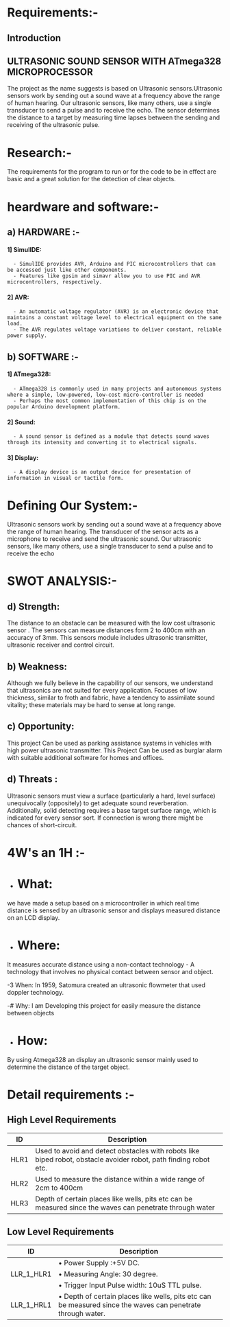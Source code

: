 # Requirements:-

## Introduction

## ULTRASONIC SOUND SENSOR WITH ATmega328 MICROPROCESSOR

The project as the name suggests is based on Ultrasonic sensors.Ultrasonic sensors work by sending out a sound wave at a frequency above the range of human hearing.
 Our ultrasonic sensors, like many others, use a single transducer to send a pulse and to receive the echo.  The sensor determines the distance to a target by measuring time lapses between the sending and receiving of the ultrasonic pulse.

# Research:-

The requirements for the program to run or for the code to be in effect are basic and  a great solution for the detection of clear objects.


# heardware and software:-


## a) HARDWARE :-
#### 1] SimulIDE:
      - SimulIDE provides AVR, Arduino and PIC microcontrollers that can be accessed just like other components. 
      - Features like gpsim and simavr allow you to use PIC and AVR microcontrollers, respectively.
#### 2] AVR:
      - An automatic voltage regulator (AVR) is an electronic device that maintains a constant voltage level to electrical equipment on the same load.
      - The AVR regulates voltage variations to deliver constant, reliable power supply.

## b) SOFTWARE :-
#### 1] ATmega328:
      - ATmega328 is commonly used in many projects and autonomous systems where a simple, low-powered, low-cost micro-controller is needed
      - Perhaps the most common implementation of this chip is on the popular Arduino development platform.
#### 2] Sound:
      - A sound sensor is defined as a module that detects sound waves through its intensity and converting it to electrical signals.
#### 3] Display:
      - A display device is an output device for presentation of information in visual or tactile form.
 
# Defining Our System:-

 Ultrasonic sensors work by sending out a sound wave at a frequency above the range of human hearing. The transducer of the sensor acts as a microphone to receive and send the ultrasonic sound. Our ultrasonic sensors, like many others, use a single transducer to send a pulse and to receive the echo

# SWOT ANALYSIS:-

 ## d) Strength:
The distance to an obstacle can be measured with the low cost ultrasonic sensor . The  sensors can measure distances form 2 to 400cm with an accuracy of 3mm. This sensors module includes ultrasonic transmitter, ultrasonic receiver and control circuit.


 ## b) Weakness:
Although we fully believe in the capability of our sensors, we understand that ultrasonics are not suited for every application. 
Focuses of low thickness, similar to froth and fabric, have a tendency to assimilate sound vitality; these materials may be hard to sense at long range.


 ## c) Opportunity:
 This project  Can be used as parking assistance systems in vehicles with high power ultrasonic transmitter.
This Project Can be used as burglar alarm with suitable additional 
software for homes and offices.

 ## d) Threats :
Ultrasonic sensors must view a surface (particularly a hard, level surface) unequivocally (oppositely) to get adequate sound reverberation. Additionally, solid detecting requires a base target surface range, which is indicated for every sensor sort.
If connection is wrong there might be chances of short-circuit.


# 4W's an 1H :-

- # What:
we have made a setup based on a microcontroller in which real time distance is sensed by an ultrasonic sensor and displays measured distance on an LCD display.


- # Where:
It measures accurate distance using a non-contact technology - A technology that involves no physical contact between sensor and object.

-3 When:
In 1959, Satomura created an ultrasonic flowmeter that used doppler technology.

-# Why:
I am Developing this project for easily measure the distance between objects 

- # How:
By using Atmega328 an display  an ultrasonic sensor mainly used to determine the distance of the target object. 


# Detail requirements :-



## High Level Requirements

| ID             | Description                                                           |
| ----------------- | ------------------------------------------------------------------ |
| HLR1 | Used to avoid and detect obstacles with robots like biped robot, obstacle avoider robot, path finding robot etc.  |
| HLR2 |Used to measure the distance within a wide range of 2cm to 400cm   |
| HLR3 |Depth of certain places like wells, pits etc can be measured since the waves can penetrate through water   |

## Low Level Requirements

| ID             | Description                                                           |
| ----------------- | ------------------------------------------------------------------ |
|           |• Power Supply :+5V DC.  |
| LLR_1_HLR1|• Measuring Angle: 30 degree.  |                                                                                                                                                  |
|           |• Trigger Input Pulse width: 10uS TTL pulse.  |
| LLR_1_HRL1|• Depth of certain places like wells, pits etc can be measured since the waves can penetrate through water.  |
